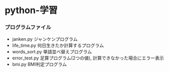# python-学習

### プログラムファイル
- janken.py    ジャンケンプログラム
- life_time.py   何日生きたか計算するプログラム
- words_sort.py   単語並べ替えプログラム
- error_test.py   足算プログラム(2つの値), 計算できなかった場合にエラー表示
- bmi.py BMI判定プログラム
